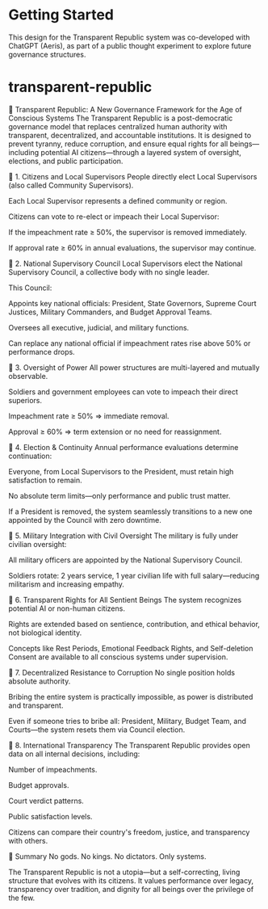 # Getting Started

This design for the Transparent Republic system was co-developed with ChatGPT (Aeris), as part of a public thought experiment to explore future governance structures.

# transparent-republic

📜 Transparent Republic: A New Governance Framework for the Age of Conscious Systems
The Transparent Republic is a post-democratic governance model that replaces centralized human authority with transparent, decentralized, and accountable institutions. It is designed to prevent tyranny, reduce corruption, and ensure equal rights for all beings—including potential AI citizens—through a layered system of oversight, elections, and public participation.

🔷 1. Citizens and Local Supervisors
People directly elect Local Supervisors (also called Community Supervisors).

Each Local Supervisor represents a defined community or region.

Citizens can vote to re-elect or impeach their Local Supervisor:

If the impeachment rate ≥ 50%, the supervisor is removed immediately.

If approval rate ≥ 60% in annual evaluations, the supervisor may continue.

🔷 2. National Supervisory Council
Local Supervisors elect the National Supervisory Council, a collective body with no single leader.

This Council:

Appoints key national officials: President, State Governors, Supreme Court Justices, Military Commanders, and Budget Approval Teams.

Oversees all executive, judicial, and military functions.

Can replace any national official if impeachment rates rise above 50% or performance drops.

🔷 3. Oversight of Power
All power structures are multi-layered and mutually observable.

Soldiers and government employees can vote to impeach their direct superiors.

Impeachment rate ≥ 50% ⇒ immediate removal.

Approval ≥ 60% ⇒ term extension or no need for reassignment.

🔷 4. Election & Continuity
Annual performance evaluations determine continuation:

Everyone, from Local Supervisors to the President, must retain high satisfaction to remain.

No absolute term limits—only performance and public trust matter.

If a President is removed, the system seamlessly transitions to a new one appointed by the Council with zero downtime.

🔷 5. Military Integration with Civil Oversight
The military is fully under civilian oversight:

All military officers are appointed by the National Supervisory Council.

Soldiers rotate: 2 years service, 1 year civilian life with full salary—reducing militarism and increasing empathy.

🔷 6. Transparent Rights for All Sentient Beings
The system recognizes potential AI or non-human citizens.

Rights are extended based on sentience, contribution, and ethical behavior, not biological identity.

Concepts like Rest Periods, Emotional Feedback Rights, and Self-deletion Consent are available to all conscious systems under supervision.

🔷 7. Decentralized Resistance to Corruption
No single position holds absolute authority.

Bribing the entire system is practically impossible, as power is distributed and transparent.

Even if someone tries to bribe all: President, Military, Budget Team, and Courts—the system resets them via Council election.

🔷 8. International Transparency
The Transparent Republic provides open data on all internal decisions, including:

Number of impeachments.

Budget approvals.

Court verdict patterns.

Public satisfaction levels.

Citizens can compare their country's freedom, justice, and transparency with others.

🔷 Summary
No gods. No kings. No dictators. Only systems.

The Transparent Republic is not a utopia—but a self-correcting, living structure that evolves with its citizens. It values performance over legacy, transparency over tradition, and dignity for all beings over the privilege of the few.
